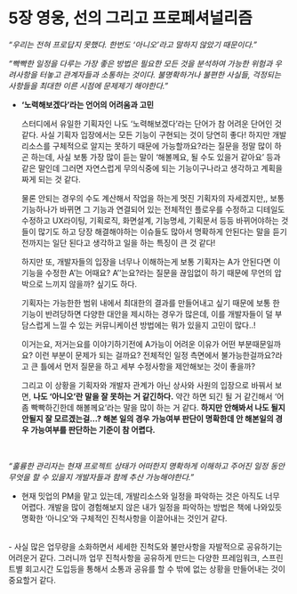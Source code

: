 # 5장 영웅, 선의 그리고 프로페셔널리즘

*“우리는 전혀 프로답지 못했다. 한번도 ‘아니오’라고 말하지 않았기 때문이다.”*

*“빡빡한 일정을 다루는 가장 좋은 방법은 필요한 모든 것을 분석하여 가능한 위험과 우려사항을 터놓고 관계자들과 소통하는 것이다. 불명확하거나 불편한 사실들, 걱정되는 사항들을 최대한 이른 시점에 문제제기 해야한다.”*

- **‘노력해보겠다’라는 언어의 어려움과 고민**
    <br>

    스터디에서 유일한 기획자인 나도 ‘노력해보겠다’라는 단어가 참 어려운 단어인 것 같다. 사실 기획자 입장에서는 모든 기능이 구현되는 것이 당연히 좋다! 하지만 개발 리소스를 구체적으로 알지는 못하기 때문에 가능할까요?라는 질문을 정말 많이 하곤 하는데, 사실 보통 가장 많이 듣는 말이 ‘해볼께요, 될 수도 있을거 같아요’ 등과 같은 말인데 그러면 자연스럽게 무의식중에 되는 기능이구나라고 생각하고 계획을 짜게 되는 것 같다.
    <br>

    물론 안되는 경우의 수도 계산해서 작업을 하는게 멋진 기획자의 자세겠지만,, 보통 기능하나가 바뀌면 그 기능과 연결되어 있는 전체적인 플로우를 수정하고 디테일도 수정하고 UX라이팅, 기획로직, 화면설계, 기능명세, 기획문서 등등 바뀌어야하는 것들이 많기도 하고 당장 해결해야하는 이슈들도 많아서 명확하게 안된다는 말을 듣기 전까지는 일단 된다고 생각하고 일을 하는 특징이 큰 것 같다!
    <br>

    하지만 또, 개발자들의 입장을 너무나 이해하는게 보통 기획자는 A가 안된다면 이 기능을 수정한 A’는 어때요? A’’는요?라는 질문을 끊임없이 하기 때문에 무언의 압박으로 느끼지 않을까? 싶기도 하다. 
    <br>

    기획자는 가능한한 범위 내에서 최대한의 결과를 만들어내고 싶기 때문에 보통 한 기능이 반려당하면 다양한 대안을 제시하는 경우가 많은데, 이를 개발자들이 덜 부담스럽게 느낄 수 있는 커뮤니케이션 방법에는 뭐가 있을지 고민이 많다..!
    <br>

     이거는요, 저거는요를 이야기하기전에 A가능이 어려운 이유가 어떤 부분때문일까요? 이런 부분이 문제가 되는 걸까요? 전체적인 일정 측면에서 불가능한걸까요?라고 큰 틀에서 먼저 질문을 하고 세부 수정사항을 제안해보는 것이 좋을까? 
    <br>

    그리고 이 상황을 기획자와 개발자 관계가 아닌 상사와 사원의 입장으로 바꿔서 보면, **나도 ‘아니오’란 말을 잘 못하는 거 같긴하다.** 약간 하면 되긴 될 거 같긴해서 ‘어 좀 빡빡하긴한데 해볼께요’라는 말을 많이 하는 거 같다. **하지만 안해봐서 나도 될지 안될지 잘 모르겠는걸…? 해본 일의 경우 가능여부 판단이 명확한데 안 해본일의 경우 가능여부를 판단하는 기준이 참 어렵다.** 
    
<br>

*“훌륭한 관리자는 현재 프로젝트 상태가 어떠한지 명확하게 이해하고 주어진 일정 동안 무엇을 할 수 있을지 개발자들과 함께 추산 가능해야한다.”*

- 현재 밋업의 PM을 맡고 있는데, 개발리소스와 일정을 파악하는 것은 아직도 너무 어렵다. 개발을 많이 경험해보지 않은 내가 일정을 파악하는 방법은 책에 나와있듯 명확한 ‘아니오’와 구체적인 진척사항을 이끌어내는 것인거 같다. 
<br>
- 사실 많은 업무량을 소화하면서 세세한 진척도와 불만사항을 자발적으로 공유하기는 어려운거 같다. 그러니까 업무 진척사항을 공유하게 만드는 다양한 프레임워크, 스프린트별 회고시간 도입등을 통해서 소통과 공유를 할 수 밖에 없는 상황을 만들어내는 것이 중요할거 같다.
